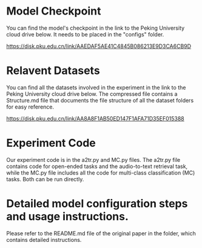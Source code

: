 # Model Checkpoint

You can find the model's checkpoint in the link to the Peking University cloud drive below. It needs to be placed in the "configs" folder.

https://disk.pku.edu.cn/link/AAEDAF5AE41C4845B086213E9D3CA6CB9D

# Relavent Datasets

You can find all the datasets involved in the experiment in the link to the Peking University cloud drive below. The compressed file contains a Structure.md file that documents the file structure of all the dataset folders for easy reference.

https://disk.pku.edu.cn/link/AA8A8F1AB50ED147F1AFA71D35EF015388

# Experiment Code

Our experiment code is in the a2tr.py and MC.py files. The a2tr.py file contains code for open-ended tasks and the audio-to-text retrieval task, while the MC.py file includes all the code for multi-class classification (MC) tasks. Both can be run directly.

# Detailed model configuration steps and usage instructions.

Please refer to the README.md file of the original paper in the folder, which contains detailed instructions.